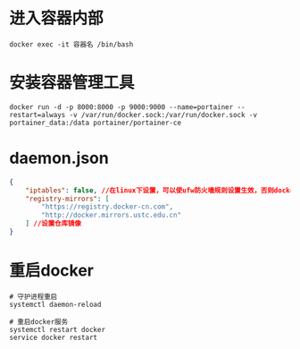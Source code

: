 # 进入容器内部

```shell
docker exec -it 容器名 /bin/bash
```

# 安装容器管理工具

```shell
docker run -d -p 8000:8000 -p 9000:9000 --name=portainer --restart=always -v /var/run/docker.sock:/var/run/docker.sock -v portainer_data:/data portainer/portainer-ce
```

# daemon.json

```json
{
    "iptables": false, //在linux下设置，可以使ufw防火墙规则设置生效，否则dockers会自己添加iptables规则，ufw无法阻止
    "registry-mirrors": [
        "https://registry.docker-cn.com",
        "http://docker.mirrors.ustc.edu.cn"
    ] //设置仓库镜像
}
```
# 重启docker

```shell
# 守护进程重启
systemctl daemon-reload

# 重启docker服务
systemctl restart docker
service docker restart

```
